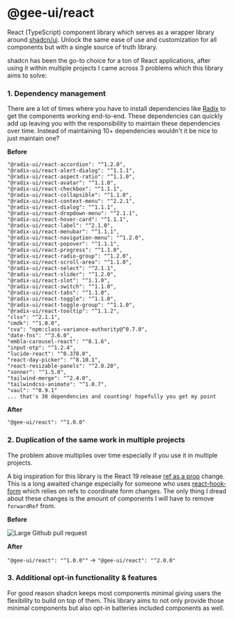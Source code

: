 # @gee-ui/react

React (TypeScript) component library which serves as a wrapper library around [shadcn/ui](https://ui.shadcn.com/). Unlock the same ease of use and customization for all components but with a single source of truth library.

shadcn has been the go-to choice for a ton of React applications, after using it within multiple projects I came across 3 problems which this library aims to solve:

### 1. Dependency management

There are a lot of times where you have to install dependencies like [Radix](https://www.radix-ui.com/) to get the components working end-to-end. These dependencies can quickly add up leaving you with the responsibility to maintain these dependencies over time. Instead of maintaining 10+ dependencies wouldn't it be nice to just maintain one?

**Before**

```
"@radix-ui/react-accordion": "^1.2.0",
"@radix-ui/react-alert-dialog": "^1.1.1",
"@radix-ui/react-aspect-ratio": "^1.1.0",
"@radix-ui/react-avatar": "^1.1.0",
"@radix-ui/react-checkbox": "^1.1.1",
"@radix-ui/react-collapsible": "^1.1.0",
"@radix-ui/react-context-menu": "^2.2.1",
"@radix-ui/react-dialog": "^1.1.1",
"@radix-ui/react-dropdown-menu": "^2.1.1",
"@radix-ui/react-hover-card": "^1.1.1",
"@radix-ui/react-label": "^2.1.0",
"@radix-ui/react-menubar": "^1.1.1",
"@radix-ui/react-navigation-menu": "^1.2.0",
"@radix-ui/react-popover": "^1.1.1",
"@radix-ui/react-progress": "^1.1.0",
"@radix-ui/react-radio-group": "^1.2.0",
"@radix-ui/react-scroll-area": "^1.1.0",
"@radix-ui/react-select": "^2.1.1",
"@radix-ui/react-slider": "^1.2.0",
"@radix-ui/react-slot": "^1.1.0",
"@radix-ui/react-switch": "^1.1.0",
"@radix-ui/react-tabs": "^1.1.0",
"@radix-ui/react-toggle": "^1.1.0",
"@radix-ui/react-toggle-group": "^1.1.0",
"@radix-ui/react-tooltip": "^1.1.2",
"clsx": "^2.1.1",
"cmdk": "^1.0.0",
"cva": "npm:class-variance-authority@^0.7.0",
"date-fns": "^3.6.0",
"embla-carousel-react": "^8.1.6",
"input-otp": "^1.2.4",
"lucide-react": "^0.378.0",
"react-day-picker": "^8.10.1",
"react-resizable-panels": "^2.0.20",
"sonner": "^1.5.0",
"tailwind-merge": "^2.4.0",
"tailwindcss-animate": "^1.0.7",
"vaul": "^0.9.1"
... that's 38 dependencies and counting! hopefully you get my point

```

**After**

```
"@gee-ui/react": "^1.0.0"
```

### 2. Duplication of the same work in multiple projects

The problem above multiplies over time especially if you use it in multiple projects.

A big inspiration for this library is the React 19 release [ref as a prop](https://react.dev/blog/2024/04/25/react-19#ref-as-a-prop) change. This is a long awaited change especially for someone who uses [react-hook-form](https://react-hook-form.com/) which relies on refs to coordinate form changes. The only thing I dread about these changes is the amount of components I will have to remove `forwardRef` from.

**Before**

![Large Github pull request](https://res.cloudinary.com/michaelgee/image/upload/v1716049756/Screenshot_2024-05-18_at_12.29.00_PM_q8pf9h.png)

**After**

`"@gee-ui/react": "^1.0.0""` -> `"@gee-ui/react": "^2.0.0"`

### 3. Additional opt-in functionality & features

For good reason shadcn keeps most components minimal giving users the flexibility to build on top of them. This library aims to not only provide those minimal components but also opt-in batteries included components as well.
